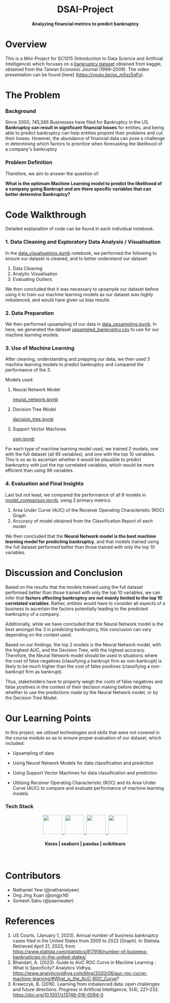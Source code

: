 <h1 align="center">DSAI-Project</h1>
<h4 align="center" >Analyzing financial metrics to predict bankruptcy</h4>

<h1>Overview</h1>

This is a Mini-Project for SC1015 (Introduction to Data Science and Artificial Intelligence) which focuses on a [bankruptcy dataset](https://github.com/paaniwater/DSAI-Project/blob/main/bankruptcy.csv) obtained from kaggle, obtained from the Taiwan Economic Journal (1999–2009). The video presentation can be found [here] (https://youtu.be/so_m5sz5qFo).

<h1>The Problem</h1>

### Background
Since 2000, 745,566 Businesses have filed for Bankruptcy in the US. **Bankruptcy can result in significant financial losses** for entities, and being able to predict bankruptcy can help entities pinpoint their problems and cut their losses. 
However, the abundance of financial data can pose a challenge in determining which factors to prioritize when forecasting the likelihood of a company's bankruptcy

### Problem Definition
Therefore, we aim to answer the question of:

**What is the optimum Machine Learning model to predict the likelihood of a company going Bankrupt and are there specific variables that can better determine Bankruptcy?**


<h1>Code Walkthrough</h1>

Detailed explanation of code can be found in each individual notebook.

### 1. Data Cleaning and Exploratory Data Analysis / Visualisation
In the [data_visualisations.ipynb](https://github.com/paaniwater/DSAI-Project/blob/main/data_visualisations.ipynb) notebook, we performed the following to ensure our dataset is cleaned, and to better understand our dataset:

1. Data Cleaning
2. Analytic Visualisation
3. Evaluating Outliers

We then concluded that it was necessary to upsample our dataset before using it to train our machine learning models as our dataset was highly imbalanced, and would have given us bias results. 

### 2. Data Preparation
We then performed upsampling of our data in [data_upsampling.ipynb](https://github.com/paaniwater/DSAI-Project/blob/main/data_upsampling.ipynb). In here, we generated the dataset [upsampled_bankruptcy.csv](https://github.com/paaniwater/DSAI-Project/blob/main/upsampled_bankruptcy.csv) to use for our machine learning models. 

### 3. Use of Machine Learning
After cleaning, understanding and prepping our data, we then used 3 machine learning models to predict bankruptcy and compared the performance of the 3.

Models used:
1. Neural Network Model

    [neural_network.ipynb](https://github.com/paaniwater/DSAI-Project/blob/main/neural_network.ipynb)
2. Decision Tree Model

    [decision_tree.ipynb](https://github.com/paaniwater/DSAI-Project/blob/main/decision_tree.ipynb)
3. Support Vector Machines

    [svm.ipynb](https://github.com/paaniwater/DSAI-Project/blob/main/svm.ipynb)

For each type of machine learning model used, we trained 2 models, one with the full dataset (all 95 variables), and one with the top 10 variables. This is so as to ascertain whether it would be plausible to predict bankruptcy with just the top correlated variables, which would be more efficient than using 96 variables.

### 4. Evaluation and Final Insights
Last but not least, we compared the performance of all 6 models in [model_comparison.ipynb](https://github.com/paaniwater/DSAI-Project/blob/main/model_comparison.ipynb), using 2 primary metrics:

1. Area Under Curve (AUC) of the Receiver Operating Characteristic (ROC) Graph
2. Accuracy of model obtained from the Classification Report of each model

We then concluded that the **Neural Network model is the best machine learning model for predicting bankruptcy**, and that models trained using the full dataset performed better than those trained with only the top 10 variables.

<h1>Discussion and Conclusion</h1>

Based on the results that the models trained using the full dataset performed better than those trained with only the top 10 variables, we can infer that **factors affecting bankruptcy are not mainly limited to the top 10 correlated variables**. Rather, entities would have to consider all aspects of a business to ascertain the factors potentially leading to the predicted bankruptcy of a company.

Additionally, while we have concluded that the Neural Network model is the best amongst the 3 in predicting bankruptcy, this conclusion can vary depending on the context used. 

Based on our findings, the top 2 models is the Neural Network model, with the highest AUC, and the Decision Tree, with the highest accuracy. Therefore, the Neural Network model should be used in situations where the cost of false negatives (classifying a bankrupt firm as non-bankrupt) is likely to be much higher than the cost of false positives (classifying a non-bankrupt firm as bankrupt). 

Thus, stakeholders have to properly weigh the costs of false negatives and false positives in the context of their decision making before deciding whether to use the predictions made by the Neural Network model, or by the Decision Tree Model.

<h1>Our Learning Points</h1>
In this project, we utilised technologies and skills that were not covered in the course module so as to ensure proper evaluation of our dataset, which included:

- Upsampling of data

- Using Neural Network Models for data classification and prediction

- Using Support Vector Machines for data classification and prediction

- Utilising Receiver Operating Characteristic (ROC) and its Area Under Curve (AUC) to compare and evaluate performance of machine learning models

### Tech Stack

<div align="center">
  <a href="https://keras.io/img/logo.png">
    <kbd>
      <img src="https://keras.io/img/logo.png" height="60" />
    </kbd>
  </a>
  <a href="https://user-images.githubusercontent.com/315810/92255284-156f1180-eea0-11ea-9d2d-be8262670e8c.png">
    <kbd>
      <img src="https://user-images.githubusercontent.com/315810/92255284-156f1180-eea0-11ea-9d2d-be8262670e8c.png" height="60" />
    </kbd>
  </a>
  <a href="https://upload.wikimedia.org/wikipedia/commons/thumb/e/ed/Pandas_logo.svg/2560px-Pandas_logo.svg.png">
    <kbd>
      <img src="https://upload.wikimedia.org/wikipedia/commons/thumb/e/ed/Pandas_logo.svg/2560px-Pandas_logo.svg.png" height="60" />
    </kbd>
  </a>
  <a href="https://upload.wikimedia.org/wikipedia/commons/thumb/0/05/Scikit_learn_logo_small.svg/1200px-Scikit_learn_logo_small.svg.png">
    <kbd>
      <img src="https://upload.wikimedia.org/wikipedia/commons/thumb/0/05/Scikit_learn_logo_small.svg/1200px-Scikit_learn_logo_small.svg.png" height="60" />
    </kbd>
  </a>
  
  <br />
  <h4>Keras | seaborn | pandas | scikitlearn</h4>
</div>
<br />

<h1>Contributors</h1>

- Nathaniel Yew (@nathanielyew)
- Ong Jing Xuan (@ongjx16)
- Somesh Sahu (@paaniwater)

<h1>References</h1>

1. US Courts. (January 1, 2023). Annual number of business bankruptcy cases filed in the United States from 2000 to 2022 [Graph]. In Statista. Retrieved April 21, 2023, from https://www.statista.com/statistics/817918/number-of-business-bankruptcies-in-the-united-states/
2. Bhandari, A. (2023). Guide to AUC ROC Curve in Machine Learning : What Is Specificity? Analytics Vidhya. https://www.analyticsvidhya.com/blog/2020/06/auc-roc-curve-machine-learning/#What_is_the_AUC-ROC_Curve?
3. Krawczyk, B. (2016). Learning from imbalanced data: open challenges and future directions. Progress in Artificial Intelligence, 5(4), 221–232. https://doi.org/10.1007/s13748-016-0094-0
